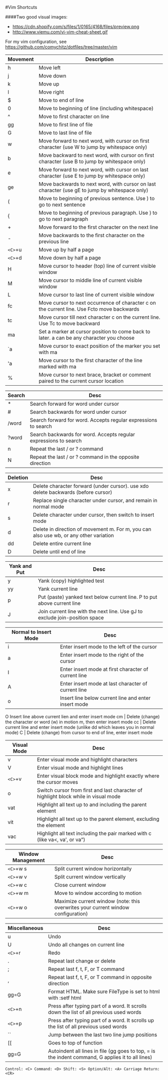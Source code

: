 #Vim Shortcuts

####Two good visual images:
* https://cdn.shopify.com/s/files/1/0165/4168/files/preview.png
* http://www.viemu.com/vi-vim-cheat-sheet.gif

For my vim configuration, see https://github.com/comychitz/dotfiles/tree/master/vim

Movement | Description 
--- | ---
h|Move left
j|Move down 
k|Move up 
l|Move right
$|Move to end of line 
0|Move to beginning of line (including whitespace) 
^|Move to first character on line 
gg|Move to first line of file 
G|Move to last line of file 
w|Move forward to next word, with cursor on <span>first</span> character (use W to jump by whitespace only) 
b|Move backward to next word, with cursor on <span>first</span> character (use B to jump by whitespace only) 
e|Move forward to next word, with cursor on <span>last</span> character (use E to jump by whitespace only) 
ge|Move backwards to next word, with cursor on <span>last</span> character (use gE to jump by whitespace only) 
(|Move to beginning of previous sentence. Use ) to go to next sentence 
{ |    	 	Move to beginning of previous paragraph. Use } to go to next paragraph 
+ |    		Move forward to the first character on the next line
-  |       Move backwards to the first character on the previous line
``<C>``+u|   	Move up by half a page 
``<C>``+d |  	Move down by half a page 
H|         Move cursor to <span>header</span> (top) line of current visible window
M |        Move cursor to <span>middle</span> line of current visible window 
L  |       Move cursor to <span>last</span> line of current visible window 
fc  |      Move cursor to next occurrence of character c on the current line. Use Fcto move backwards
tc   |     Move cursor till next character c on the current line. Use Tc to move backward
ma    |   	Set a marker at cursor position to come back to later. a can be any character you choose
`a    |    Move cursor to exact position of the marker you set with ma 
'a     |   Move cursor to the first character of the line marked with ma 
%       |  Move cursor to next brace, bracket or comment paired to the current cursor location 

Search | Desc 
--- | ---
*     |      	Search forward for word under cursor                                                                                                      
#       |     	Search backwards for word under cursor 
/word   |  	Search forward for word. Accepts regular expressions to search 
?word   | 	Search backwards for word. Accepts regular expressions to search
n       |     	Repeat the last / or ? command
N       |    	Repeat the last / or ? command in the opposite direction

Deletion | Desc 
--- | ---
x    |      	Delete character forward (under cursor). use xdo delete backwards (before cursor)
r    |       	Replace single character under cursor, and remain in normal mode 
s    |       	Delete character under cursor, then switch to insert mode 
d    |       	Delete in direction of movement m. For m, you can also use wb, or any other variation
dd   |     	Delete entire current line 
D    |     	Delete until end of line

Yank and Put | Desc
--- | ---
y        |  	Yank (copy) highlighted test
yy	|	Yank current line
p	|	Put (paste) yanked text below current line. P to put above current line
J	|	Join current line with the next line. Use gJ to exclude join-position space

Normal to Insert Mode | Desc
--- | ---
i	|	Enter insert mode to the left of the cursor
a	|	Enter insert mode to the right of the cursor
I	|	Enter insert mode at first character of current line
A	|	Enter insert mode at last character of current line
o	|	Insert line below current line and enter insert mode
O		Insert line above current lien and enter insert mode
cm	|	Delete (change) the character or word (w) in motion m, then enter insert mode
cc	|	Delete current line and enter insert mode (unlike dd which leaves you in normal mode)
C	|	Delete (change) from cursor to end of line, enter insert mode

Visual Mode | Desc
--- | ---
v	|	Enter visual mode and highlight characters
V	|	Enter visual mode and highlight lines
``<C>``+v	|	Enter visual block mode and highlight exactly where the cursor moves
o	|	Switch cursor from first and last character of highlight block while in visual mode
vat	|	Highlight all text up to and including the parent element
vit	|	Highlight all text up to the parent element, excluding the element
vac	|	Highlight all text including the pair marked with c (like va<, va’, or va”)

Window Management | Desc
--- | ---
``<C>``+w s	| Split current window horizontally
``<C>``+w v|	Split current window vertically
``<C>``+w c|Close current window
``<C>``+w m	|Move to window according to motion
``<C>``+w o	|Maximize current window (note: this overwrites your current window configuration)

Miscellaneous | Desc
--- | ---
u	|	Undo
U	|	Undo all changes on current line
``<C>``+r	|	Redo
.	|	Repeat last change or delete
;	|	Repeat last f, t, F, or T command
,	|	Repeat last f, t, F, or T command in opposite direction
gg=G	|	Format HTML. Make sure FileType is set to html with :setf html
``<C>``+n	|	Press after typing part of a word. It scrolls down the list of all previous used words
``<C>``+p	|	Press after typing part of a word. It scrolls up the list of all previous used words
``	|	Jump between the last two line jump positions
[[	|	Goes to top of function
gg=G 	|	Autoindent all lines in file (gg goes to top, = is the indent command, G applies it to all lines)

```
Control: <C> Command: <D> Shift: <S> Option/Alt: <A> Carriage Return: <CR>
```
